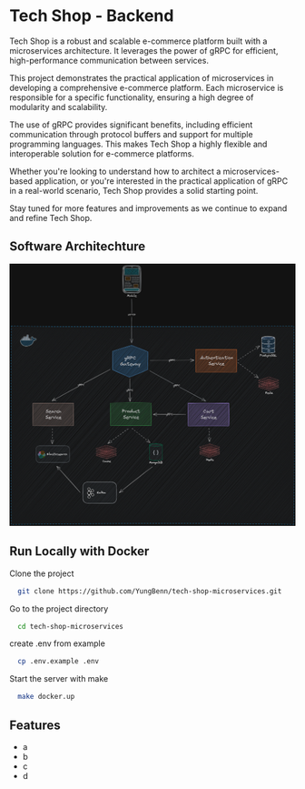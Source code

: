 # Tech Shop - Backend

Tech Shop is a robust and scalable e-commerce platform built with a microservices architecture. It leverages the power of gRPC for efficient, high-performance communication between services.

This project demonstrates the practical application of microservices in developing a comprehensive e-commerce platform. Each microservice is responsible for a specific functionality, ensuring a high degree of modularity and scalability.

The use of gRPC provides significant benefits, including efficient communication through protocol buffers and support for multiple programming languages. This makes Tech Shop a highly flexible and interoperable solution for e-commerce platforms.

Whether you're looking to understand how to architect a microservices-based application, or you're interested in the practical application of gRPC in a real-world scenario, Tech Shop provides a solid starting point.

Stay tuned for more features and improvements as we continue to expand and refine Tech Shop.

## Software Architechture

![tech-shop-architechture](tech-shop-architechture.png)

## Run Locally with Docker

Clone the project

```bash
  git clone https://github.com/YungBenn/tech-shop-microservices.git
```

Go to the project directory

```bash
  cd tech-shop-microservices
```

create .env from example

```bash
  cp .env.example .env
```

Start the server with make

```bash
  make docker.up
```

## Features

-   a
-   b
-   c
-   d
